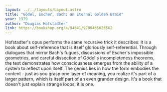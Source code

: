 ```yaml
---
layout: ../../layouts/Layout.astro
title: "Gödel, Escher, Bach: an Eternal Golden Braid"
year: 1979
author: "Douglas Hofstadter"
link: https://bookshop.org/a/94641/9780465026562
---
```


Hofstadter's opus performs the same recursive trick it describes: it is a book about self-reference that is itself gloriously self-referential. Through dialogues that mirror Bach's fugues, discussions of Escher's impossible geometries, and careful dissection of Gödel's incompleteness theorems, the text demonstrates how consciousness emerges from the ability of a system to reflect upon itself. The genius lies in how the form embodies the content - just as you grasp one layer of meaning, you realize it's part of a larger pattern, which is itself part of an even grander design. It's a book that doesn't just explain strange loops; it is one.
